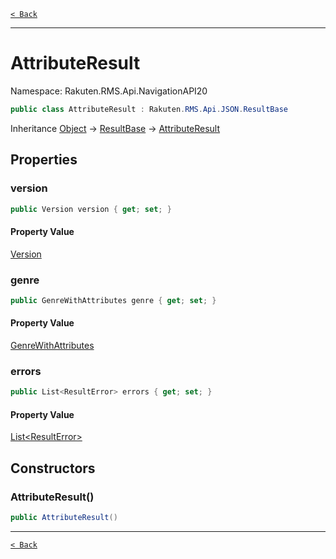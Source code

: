 [`< Back`](./)

---

# AttributeResult

Namespace: Rakuten.RMS.Api.NavigationAPI20

```csharp
public class AttributeResult : Rakuten.RMS.Api.JSON.ResultBase
```

Inheritance [Object](https://docs.microsoft.com/en-us/dotnet/api/system.object) → [ResultBase](./rakuten.rms.api.json.resultbase) → [AttributeResult](./rakuten.rms.api.navigationapi20.attributeresult)

## Properties

### **version**

```csharp
public Version version { get; set; }
```

#### Property Value

[Version](./rakuten.rms.api.navigationapi20.version)<br>

### **genre**

```csharp
public GenreWithAttributes genre { get; set; }
```

#### Property Value

[GenreWithAttributes](./rakuten.rms.api.navigationapi20.genrewithattributes)<br>

### **errors**

```csharp
public List<ResultError> errors { get; set; }
```

#### Property Value

[List&lt;ResultError&gt;](https://docs.microsoft.com/en-us/dotnet/api/system.collections.generic.list-1)<br>

## Constructors

### **AttributeResult()**

```csharp
public AttributeResult()
```

---

[`< Back`](./)
